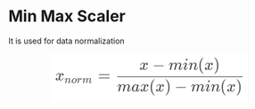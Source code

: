 # Min Max Scaler
It is used for data normalization
<center><img src="assets/scaler.png"></img></center>
